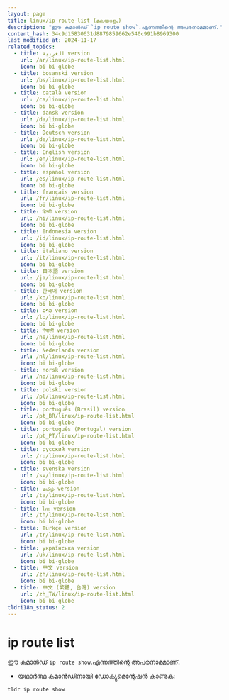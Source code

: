 ```yaml
---
layout: page
title: linux/ip-route-list (മലയാളം)
description: "ഈ കമാൻഡ് `ip route show`.എന്നത്തിന്റെ അപരനാമമാണ്."
content_hash: 34c9d15830631d8879859662e540c991b8969300
last_modified_at: 2024-11-17
related_topics:
  - title: العربية version
    url: /ar/linux/ip-route-list.html
    icon: bi bi-globe
  - title: bosanski version
    url: /bs/linux/ip-route-list.html
    icon: bi bi-globe
  - title: català version
    url: /ca/linux/ip-route-list.html
    icon: bi bi-globe
  - title: dansk version
    url: /da/linux/ip-route-list.html
    icon: bi bi-globe
  - title: Deutsch version
    url: /de/linux/ip-route-list.html
    icon: bi bi-globe
  - title: English version
    url: /en/linux/ip-route-list.html
    icon: bi bi-globe
  - title: español version
    url: /es/linux/ip-route-list.html
    icon: bi bi-globe
  - title: français version
    url: /fr/linux/ip-route-list.html
    icon: bi bi-globe
  - title: हिन्दी version
    url: /hi/linux/ip-route-list.html
    icon: bi bi-globe
  - title: Indonesia version
    url: /id/linux/ip-route-list.html
    icon: bi bi-globe
  - title: italiano version
    url: /it/linux/ip-route-list.html
    icon: bi bi-globe
  - title: 日本語 version
    url: /ja/linux/ip-route-list.html
    icon: bi bi-globe
  - title: 한국어 version
    url: /ko/linux/ip-route-list.html
    icon: bi bi-globe
  - title: ລາວ version
    url: /lo/linux/ip-route-list.html
    icon: bi bi-globe
  - title: नेपाली version
    url: /ne/linux/ip-route-list.html
    icon: bi bi-globe
  - title: Nederlands version
    url: /nl/linux/ip-route-list.html
    icon: bi bi-globe
  - title: norsk version
    url: /no/linux/ip-route-list.html
    icon: bi bi-globe
  - title: polski version
    url: /pl/linux/ip-route-list.html
    icon: bi bi-globe
  - title: português (Brasil) version
    url: /pt_BR/linux/ip-route-list.html
    icon: bi bi-globe
  - title: português (Portugal) version
    url: /pt_PT/linux/ip-route-list.html
    icon: bi bi-globe
  - title: русский version
    url: /ru/linux/ip-route-list.html
    icon: bi bi-globe
  - title: svenska version
    url: /sv/linux/ip-route-list.html
    icon: bi bi-globe
  - title: தமிழ் version
    url: /ta/linux/ip-route-list.html
    icon: bi bi-globe
  - title: ไทย version
    url: /th/linux/ip-route-list.html
    icon: bi bi-globe
  - title: Türkçe version
    url: /tr/linux/ip-route-list.html
    icon: bi bi-globe
  - title: українська version
    url: /uk/linux/ip-route-list.html
    icon: bi bi-globe
  - title: 中文 version
    url: /zh/linux/ip-route-list.html
    icon: bi bi-globe
  - title: 中文 (繁體, 台灣) version
    url: /zh_TW/linux/ip-route-list.html
    icon: bi bi-globe
tldri18n_status: 2
---
```

# ip route list

ഈ കമാൻഡ് `ip route show`.എന്നത്തിന്റെ അപരനാമമാണ്.

- യഥാർത്ഥ കമാൻഡിനായി ഡോക്യുമെന്റേഷൻ കാണുക:

`tldr ip route show`
